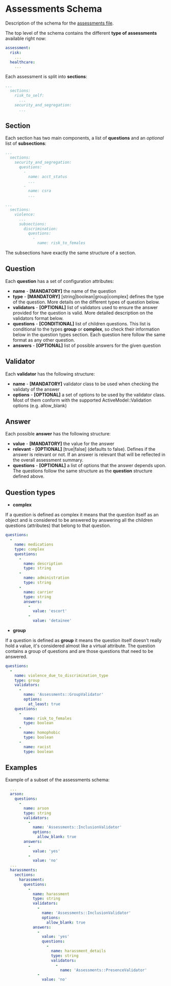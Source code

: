 # Assessments Schema

Description of the schema for the [assessments file](config/assessments_schema.yml).

The top level of the schema contains the different **type of assessments** available right now:

```yml
assessment:
  risk:
    ...
  healthcare:
    ...
```

Each assessment is split into **sections**:

```yml
...
  sections:
    risk_to_self:
      ...
    security_and_segregation:
      ...
```

## Section

Each section has two main components, a list of **questions** and an *optional* list of **subsections**:

```yml
...
  sections:
    security_and_segregation:
      questions:
        -
          name: acct_status
          ...
        -
          name: csra
          ...
```

```yml
...
  sections:
    violence:
      ...
      subsections:
        discrimination:
          questions:
            -
              name: risk_to_females
```

The subsections have exactly the same structure of a section.

## Question

Each **question** has a set of configuration attributes:

* **name** - **[MANDATORY]** the name of the question
* **type** - **[MANDATORY]** [string|boolean|group|complex] defines the type of the question. More details on the different types of question below.
* **validators** - **[OPTIONAL]** list of validators used to ensure the answer provided for the question is valid. More detailed description on the validators format below.
* **questions** - **[CONDITIONAL]** list of children questions. This list is conditional to the types **group** or **complex**, so check their information below in the question types section. Each question here follow the same format as any other question.
* **answers** - **[OPTIONAL]** list of possible answers for the given question

## Validator

Each **validator** has the following structure:

* **name** - **[MANDATORY]** validator class to be used when checking the validaty of the answer
* **options** - **[OPTIONAL]** a set of options to be used by the validator class. Most of them conform with the supported ActiveModel::Validation options (e.g. allow\_blank)

## Answer

Each possible **answer** has the following structure:

* **value** - **[MANDATORY]** the value for the answer
* **relevant** - **[OPTIONAL]** [true|false] (defaults to false). Defines if the answer is relevant or not. If an answer is relevant that will be reflected in the overall assessment summary.
* **questions** - **[OPTIONAL]** a list of options that the answer depends upon. The questions follow the same structure as the **question** structure defined above.

## Question types

* **complex**

If a question is defined as complex it means that the question itself as an object and is considered to be answered by answering all the children questions (attributes) that belong to that question.

```yml
questions:
  -
    name: medications
    type: complex
    questions:
      -
        name: description
        type: string
      -
        name: administration
        type: string
      -
        name: carrier
        type: string
        answers:
          -
            value: 'escort'
          -
            value: 'detainee'
```

* **group**

If a question is defined as **group** it means the question itself doesn't really hold a value, it's considered almost like a virtual attribute. The question contains a group of questions and are those questions that need to be answered.

```yml
questions:
  -
    name: violence_due_to_discrimination_type
    type: group
    validators:
      -
        name: 'Assessments::GroupValidator'
        options:
          at_least: true
    questions:
      -
        name: risk_to_females
        type: boolean
      -
        name: homophobic
        type: boolean
      -
        name: racist
        type: boolean
```

## Examples

Example of a subset of the assessments schema:

```yml
  ...
  arson:
    questions:
      -
        name: arson
        type: string
        validators:
          -
            name: 'Assessments::InclusionValidator'
            options:
              allow_blank: true
        answers:
          -
            value: 'yes'
          -
            value: 'no'
  ...
  harassments:
    sections:
      harassment:
        questions:
          -
            name: harassment
            type: string
            validators:
              -
                name: 'Assessments::InclusionValidator'
                options:
                  allow_blank: true
            answers:
              -
                value: 'yes'
                questions:
                  -
                    name: harassment_details
                    type: string
                    validators:
                      -
                        name: 'Assessments::PresenceValidator'
              -
                value: 'no'
```
